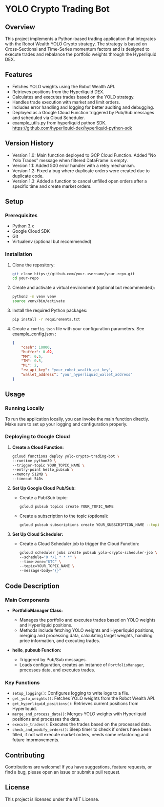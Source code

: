 # YOLO Crypto Trading Bot

## Overview

This project implements a Python-based trading application that integrates with the Robot Wealth YOLO Crypto strategy. The strategy is based on Cross-Sectional and Time-Series momentum factors and is designed to execute trades and rebalance the portfolio weights through the Hyperliquid DEX.

## Features

- Fetches YOLO weights using the Robot Wealth API.
- Retrieves positions from the Hyperliquid DEX.
- Calculates and executes trades based on the YOLO strategy.
- Handles trade execution with market and limit orders.
- Includes error handling and logging for better auditing and debugging.
- Deployed as a Google Cloud Function triggered by Pub/Sub messages and scheduled via Cloud Scheduler.
- example_utils.py from hyperliquid python SDK. https://github.com/hyperliquid-dex/hyperliquid-python-sdk

## Version History

- Version 1.0: Main function deployed to GCP Cloud Function. Added "No Yolo Trades" message when filtered DataFrame is empty.
- Version 1.1: Added 500 error handler with a retry mechanism.
- Version 1.2: Fixed a bug where duplicate orders were created due to duplicate code.
- Version 1.3: Added a function to cancel unfilled open orders after a specific time and create market orders.

## Setup

### Prerequisites

- Python 3.x
- Google Cloud SDK
- Git
- Virtualenv (optional but recommended)

### Installation

1. Clone the repository:
    ```sh
    git clone https://github.com/your-username/your-repo.git
    cd your-repo
    ```

2. Create and activate a virtual environment (optional but recommended):
    ```sh
    python3 -m venv venv
    source venv/bin/activate
    ```

3. Install the required Python packages:
    ```sh
    pip install -r requirements.txt
    ```

4. Create a `config.json` file with your configuration parameters. See example_config.json :
    ```json
    {
        "cash": 10000,
        "buffer": 0.02,
        "MM": 0.5,
        "TM": 0.5,
        "ML": 2,
        "rw_api_key": "your_robot_wealth_api_key",
        "wallet_address": "your_hyperliquid_wallet_address"
    }
    ```

## Usage

### Running Locally

To run the application locally, you can invoke the main function directly. Make sure to set up your logging and configuration properly.

### Deploying to Google Cloud

1. **Create a Cloud Function:**

    ```sh
    gcloud functions deploy yolo-crypto-trading-bot \
    --runtime python39 \
    --trigger-topic YOUR_TOPIC_NAME \
    --entry-point hello_pubsub \
    --memory 512MB \
    --timeout 540s
    ```

2. **Set Up Google Cloud Pub/Sub:**

    - Create a Pub/Sub topic:
        ```sh
        gcloud pubsub topics create YOUR_TOPIC_NAME
        ```

    - Create a subscription to the topic (optional):
        ```sh
        gcloud pubsub subscriptions create YOUR_SUBSCRIPTION_NAME --topic YOUR_TOPIC_NAME
        ```

3. **Set Up Cloud Scheduler:**

    - Create a Cloud Scheduler job to trigger the Cloud Function:
        ```sh
        gcloud scheduler jobs create pubsub yolo-crypto-scheduler-job \
        --schedule="0 */1 * * *" \
        --time-zone="UTC" \
        --topic=YOUR_TOPIC_NAME \
        --message-body="{}"
        ```

## Code Description

### Main Components

- **PortfolioManager Class:**
    - Manages the portfolio and executes trades based on YOLO weights and Hyperliquid positions.
    - Methods include fetching YOLO weights and Hyperliquid positions, merging and processing data, calculating target weights, handling price information, and executing trades.

- **hello_pubsub Function:**
    - Triggered by Pub/Sub messages.
    - Loads configuration, creates an instance of `PortfolioManager`, processes data, and executes trades.

### Key Functions

- `setup_logging()`: Configures logging to write logs to a file.
- `get_yolo_weights()`: Fetches YOLO weights from the Robot Wealth API.
- `get_hyperliquid_positions()`: Retrieves current positions from Hyperliquid.
- `merge_and_process_data()`: Merges YOLO weights with Hyperliquid positions and processes the data.
- `execute_trades()`: Executes the trades based on the processed data.
- `check_and_modify_orders()`: Sleep timer to check if orders have been filled, if not will execute market orders, needs some refactoring and future imprmovements.  

## Contributing
Contributions are welcome! If you have suggestions, feature requests, or find a bug, please open an issue or submit a pull request.

## License
This project is licensed under the MIT License.